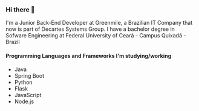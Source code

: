 ### Hi there 👋

<!--
**abiliocastro/abiliocastro** is a ✨ _special_ ✨ repository because its `README.md` (this file) appears on your GitHub profile.

Here are some ideas to get you started:

- 🔭 I’m currently working on ...
- 🌱 I’m currently learning ...
- 👯 I’m looking to collaborate on ...
- 🤔 I’m looking for help with ...
- 💬 Ask me about ...
- 📫 How to reach me: ...
- 😄 Pronouns: ...
- ⚡ Fun fact: ...
-->

I'm a Junior Back-End Developer at Greenmile, a Brazilian IT Company that now is part of Decartes Systems Group. I have a bachelor degree in Sofware Engineering at Federal University of Ceará - Campus Quixadá - Brazil

#### Programming Languages and Frameworks I'm studying/working 
- Java
- Spring Boot
- Python
- Flask
- JavaScript
- Node.js
